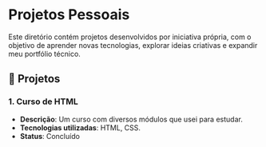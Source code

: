 # Projetos Pessoais

Este diretório contém projetos desenvolvidos por iniciativa própria, com o objetivo de aprender novas tecnologias, explorar ideias criativas e expandir meu portfólio técnico.

## 📌 Projetos

### 1. Curso de HTML
- **Descrição**: Um curso com diversos módulos que usei para estudar.
- **Tecnologias utilizadas**: HTML, CSS.
- **Status**: Concluído

